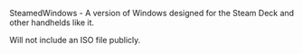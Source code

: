 SteamedWindows - A version of Windows designed for the Steam Deck and other handhelds like it. 

Will not include an ISO file publicly. 
